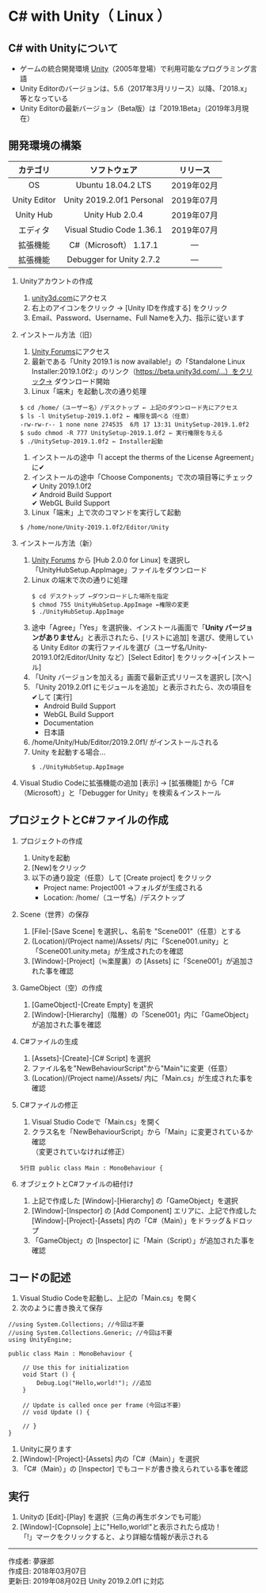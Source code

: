 # C# with Unity（ Linux ）

## C# with Unityについて

* ゲームの統合開発環境 [Unity](https://unity3d.com/jp/)（2005年登場）で利用可能なプログラミング言語
* Unity Editorのバージョンは、5.6（2017年3月リリース）以降、「2018.x」等となっている
* Unity Editorの最新バージョン（Beta版）は「2019.1Beta」（2019年3月現在）


## 開発環境の構築

|カテゴリ|ソフトウェア|リリース|
|:--:|:--:|:--:|
|OS|Ubuntu 18.04.2 LTS|2019年02月|
|Unity Editor| Unity 2019.2.0f1 Personal|2019年07月|
|Unity Hub|Unity Hub 2.0.4|2019年07月|
|エディタ|Visual Studio Code 1.36.1|2019年07月|
|拡張機能|C#（Microsoft） 1.17.1|―|
|拡張機能|Debugger for Unity 2.7.2|―|

1. Unityアカウントの作成
    1. [unity3d.com](https://unity3d.com/jp)にアクセス
    1. 右上のアイコンをクリック → [Unity IDを作成する] をクリック
    1. Email、Password、Username、Full Nameを入力、指示に従います

1. インストール方法（旧）
    1. [Unity Forums](https://forum.unity.com/threads/unity-on-linux-release-notes-and-known-issues.350256/page-2)にアクセス
    1. 最新である「Unity 2019.1 is now available!」の「Standalone Linux Installer:2019.1.0f2:」のリンク（https://beta.unity3d.com/...）をクリック→ ダウンロード開始
    1. Linux「端末」を起動し次の通り処理  
    ```
    $ cd /home/（ユーザー名）/デスクトップ ← 上記のダウンロード先にアクセス
    $ ls -l UnitySetup-2019.1.0f2 ← 権限を調べる（任意）
    -rw-rw-r-- 1 none none 274535  6月 17 13:31 UnitySetup-2019.1.0f2
    $ sudo chmod -R 777 UnitySetup-2019.1.0f2 ← 実行権限を与える
    $ ./UnitySetup-2019.1.0f2 ← Installer起動
    ```
    1. インストールの途中「I accept the therms of the License Agreement」に✔
    1. インストールの途中「Choose Components」で次の項目等にチェック  
        ✔ Unity 2019.1.0f2  
        ✔ Android Build Support  
        ✔ WebGL Build Support  
    1. Linux「端末」上で次のコマンドを実行して起動  
    ```
    $ /home/none/Unity-2019.1.0f2/Editor/Unity
    ```

1. インストール方法（新）
    1. [Unity Forums](https://forum.unity.com/threads/unity-hub-v2-0-0-release.677485/) から [Hub 2.0.0 for Linux] を選択し「UnityHubSetup.AppImage」ファイルをダウンロード
    1. Linux の端末で次の通りに処理  
        ```
        $ cd デスクトップ ←ダウンロードした場所を指定
        $ chmod 755 UnityHubSetup.AppImage ←権限の変更
        $ ./UnityHubSetup.AppImage
        ```
    1. 途中「Agree」「Yes」を選択後、インストール画面で「**Unity バージョンがありません**」と表示されたら、[リストに追加] を選び、使用している Unity Editor の実行ファイルを選び（ユーザ名/Unity-2019.1.0f2/Editor/Unity など）[Select Editor] をクリック→[インストール]
    1. 「Unity バージョンを加える」画面で最新正式リリースを選択し [次へ]
    1. 「Unity 2019.2.0f1 にモジュールを追加」と表示されたら、次の項目を✔して [実行]  
        * Android Build Support
        * WebGL Build Support
        * Documentation
        * 日本語
    1. /home/Unity/Hub/Editor/2019.2.0f1/ がインストールされる  
    1. Unity を起動する場合…
        ```
        $ ./UnityHubSetup.AppImage
        ```

1. Visual Studio Codeに拡張機能の追加
    [表示] → [拡張機能] から「C#（Microsoft）」と「Debugger for Unity」を検索＆インストール


## プロジェクトとC#ファイルの作成

1. プロジェクトの作成
    1. Unityを起動
    1. [New]をクリック
    1. 以下の通り設定（任意）して [Create project] をクリック
        * Project name: Project001 →フォルダが生成される
        * Location: /home/（ユーザ名）/デスクトップ

1. Scene（世界）の保存  
    1. [File]-[Save Scene] を選択し、名前を "Scene001"（任意）とする
    1. (Location)/(Project name)/Assets/ 内に「Scene001.unity」と「Scene001.unity.meta」が生成されたのを確認
    1. [Window]-[Project]（≒楽屋裏）の [Assets] に「Scene001」が追加された事を確認

1. GameObject（空）の作成  
    1. [GameObject]-[Create Empty] を選択
    1. [Window]-[Hierarchy]（階層）の「Scene001」内に「GameObject」が追加された事を確認

1. C#ファイルの生成
    1. [Assets]-[Create]-[C# Script] を選択
    1. ファイル名を"NewBehaviourScript"から"Main"に変更（任意）
    1. (Location)/(Project name)/Assets/ 内に「Main.cs」が生成された事を確認

1. C#ファイルの修正
    1. Visual Studio Codeで「Main.cs」を開く
    1. クラス名を「NewBehaviourScript」から「Main」に変更されているか確認  
    （変更されていなければ修正）
    ```
    5行目 public class Main : MonoBehaviour {
    ```

1. オブジェクトとC#ファイルの紐付け
    1. 上記で作成した [Window]-[Hierarchy] の「GameObject」を選択
    1. [Window]-[Inspector] の [Add Component] エリアに、上記で作成した [Window]-[Project]-[Assets] 内の「C#（Main）」をドラッグ＆ドロップ
    1. 「GameObject」の [Inspector] に「Main（Script）」が追加された事を確認


## コードの記述

1. Visual Studio Codeを起動し、上記の「Main.cs」を開く
1. 次のように書き換えて保存
```
//using System.Collections; //今回は不要
//using System.Collections.Generic; //今回は不要
using UnityEngine;

public class Main : MonoBehaviour {

	// Use this for initialization
	void Start () {
		Debug.Log("Hello,world!"); //追加
	}
	
	// Update is called once per frame（今回は不要）
	// void Update () {
		
	// }
}
```
1. Unityに戻ります
1. [Window]-[Project]-[Assets] 内の「C#（Main）」を選択
1. 「C#（Main）」の [Inspector] でもコードが書き換えられている事を確認


## 実行

1. Unityの [Edit]-[Play] を選択（三角の再生ボタンでも可能）
1. [Window]-[Copnsole] 上に"Hello,world!"と表示されたら成功！  
「!」マークをクリックすると、より詳細な情報が表示される

***
作成者: 夢寐郎  
作成日: 2018年03月07日  
更新日: 2019年08月02日 Unity 2019.2.0f1 に対応
